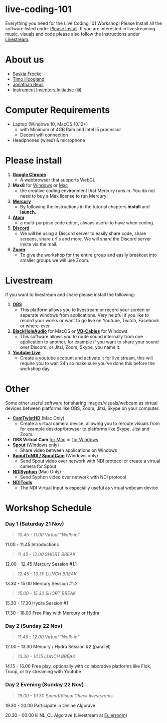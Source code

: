 # live-coding-101

Everything you need for the Live Coding 101 Workshop! Please Install all the software listed under [Please Install](#please-install). If you are interested in livestreaming music, visuals and code please also follow the instructions under [Livestream](#livestream).

# About us

- [Saskia Freeke](https://sasj.nl/portfolio/)
- [Timo Hoogland](http://www.timohoogland.com)
- [Jonathan Reus](https://jonathanreus.com/)
- [Instrument Inventors Initiative (iii)](https://instrumentinventors.org/)

# Computer Requirements

- Laptop (Windows 10, MacOS 10.12+)
	- with Minimum of 4GB Ram and Intel i5 processor
	- Decent wifi connection
- Headphones (wired) & microphone

# Please install

1. [**Google Chrome**](https://www.google.com/chrome/)
	- A webbrowser that supports WebGL
2. **Max8** for [Windows](https://akiaj5esl75o5wbdcv2a-maxmspjitter.s3.amazonaws.com/Max808_x64_190808.zip) or [Mac](https://akiaj5esl75o5wbdcv2a-maxmspjitter.s3.amazonaws.com/Max808_190808.dmg)
	- the creative coding environment that Mercury runs in. You do not need to buy a Max license to run Mercury!
3. [**Mercury**](https://github.com/tmhglnd/mercury/blob/master/docs/tutorial.md#-install-mercury)
	- By following the instructions in the tutorial chapters **install** and **launch**.
3. [**Atom**](https://atom.io/)
  	- a multi-purpose code editor, always useful to have when coding
6. [**Discord**](https://discord.com/new)
  	- We will be using a Discord server to easily share code, share screens, share url's and more. We will share the Discord server invite via the mail.
7. [**Zoom**](https://zoom.us/download)
  	- To give the workshop for the entire group and easily breakout into smaller groups we will use Zoom.
	
# Livestream

If you want to livestream and share please install the following:

1. [**OBS**](https://obsproject.com/)
  	- This platform allows you to livestream or record your screen or seperate windows from applications. Very helpful if you like to record your works or want to go live on Youtube, Twitch, Facebook or where-ever.
2. [**BlackHoleAudio**](https://existential.audio/blackhole/?pk_campaign=github&pk_kwd=release) for MacOS or [**VB-Cables**](https://www.vb-audio.com/Cable/) for Windows
  	- This software allows you to route sound internally from one application to another, for example if you want to share your sound over Discord, or Jitsi, Zoom, Skype, you name it.
3. [**Youtube Live**](https://studio.youtube.com/video/2Se7fskJZCo/livestreaming)
	- Create a youtube account and activate it for live stream, this will require you to wait 24h so make sure you've done this before the workshop day.

# Other

Some other useful software for sharing images/visuals/webcam as virtual devices between platforms like OBS, Zoom, Jitsi, Skype on your computer.

- [**CamTwistHD**](http://camtwiststudio.com/download/) (Mac Only)
	- Create a virtual camera device, allowing you to reroute visuals from for example desktop/browser to platforms like Skype, Jitsi and Zoom.
- **OBS Virtual Cam** [for Mac](https://github.com/johnboiles/obs-mac-virtualcam/releases/tag/v1.2.1) or [for Windows](https://github.com/Fenrirthviti/obs-virtual-cam/releases)
- [**Spout**](https://spout.zeal.co/) (Windows only)
	- Share video between applications on Windows
- [**SpoutToNDI / SpoutCam**](https://leadedge.github.io/) (Windows only)
	- Send Spout video over network with NDI protocol or create a virtual camera for Spout
- [**NDISyphon**](https://docs.vidvox.net/freebies_ndi_syphon.html) (Mac Only)
	- Send Syphon video over network with NDI protocol
- [**NDITools**](https://ndi.tv/tools/)
	- The NDI Virtual Input is especially useful as virtual webcam device

# Workshop Schedule

### Day 1 (Saturday 21 Nov)

>*10.45 - 11.00 Virtual "Walk-in"*

11.00 - 11.45 Introductions

>*11.45 - 12.00 SHORT BREAK*

12.00 - 12.45 Mercury Session #1.1

>*12.45 - 13.30 LUNCH BREAK*

13.30 - 15.00 Mercury Session #1.2

>*15.00 - 15.30 SHORT BREAK*

15.30 - 17.30 Hydra Session #1

17.30 - 18.00 Free Play with Mercury or Hydra

### Day 2 (Sunday 22 Nov)

>*11.45 - 12.00 Virtual "Walk-in"*

12.00 - 13.30 Mercury / Hydra Session #2 (parallel)

>*13.30 - 14.15 LUNCH BREAK*

14.15 - 16.00 Free play, optionally with collaborative platforms like Flok, Troop, or try streaming with Youtube

### Day 2 Evening (Sunday 22 Nov)

>*19.00 - 19.30 Sound/Visual Check livestreams*

19.30 - 20.00 Participate in Online Algorave

20.30 - 00.00 iii NL_CL Algorave (Livestream at [Eulerroom](https://www.youtube.com/channel/UC_N48pxd05dX53_8vov8zqA))
